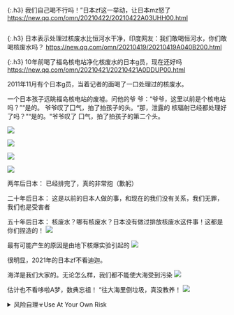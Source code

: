 ```tip
```
{:.h3}
我们自己喝不行吗！”日本zf这一举动，让日本mz怒了
[
https://new.qq.com/omn/20210422/20210422A03UHH00.html
](
https://new.qq.com/omn/20210422/20210422A03UHH00.html
)

```note
```
{:.h3}
日本表示处理过核废水比恒河水干净，印度网友：我们敢喝恒河水，你们敢喝核废水吗？
[
https://new.qq.com/omn/20210419/20210419A040B200.html
](
https://new.qq.com/omn/20210419/20210419A040B200.html
)

{:.h3}
10年前喝了福岛核电站净化核废水的日本g员，现在还好吗
[
https://new.qq.com/omn/20210421/20210421A0DDUP00.html
](
https://new.qq.com/omn/20210421/20210421A0DDUP00.html
)

2011年11月有个日本g员，当着记者的面喝了一口处理过的核废水。

一个日本孩子远眺福岛核电站的废墟。问他的爷
爷：“爷爷，这里以前是个核电站吗？”“是的。
爷爷叹了囗气，拍了拍孩子的头。“那，泄露的
核辐射已经都处理好了吗？”“是的。"爷爷叹了
囗气，拍了拍孩子的第二个头。

![](
https://inews.gtimg.com/newsapp_bt/0/13438964337/1000
)

![](
https://inews.gtimg.com/newsapp_bt/0/13438964321/1000
)

![](
https://inews.gtimg.com/newsapp_bt/0/13438964322/1000
)

![](
https://inews.gtimg.com/newsapp_bt/0/13438964339/1000
)

两年后日本：
已经排完了，真的非常抱（歉躬）

二十年后日本：
这是以前的日本人做的事，和现在的我们没有关系，我们无罪，我们也是受害者

五十年后日本：
核废水？哪有核废水？日本没有做过排放核废水这件事！这都是你们捏造的！
![](
https://inews.gtimg.com/newsapp_bt/0/13438964344/1000
)

最有可能产生的原因是由地下核爆实验引起的
![](
https://inews.gtimg.com/newsapp_bt/0/13438964334/1000
)

很明显，2021年的日本zf不看迪迦。

海洋是我们大家的。无论怎么样，我们都不能使大海受到污染
![](
https://inews.gtimg.com/newsapp_bt/0/13438964332/1000
)

估计也不看哆啦A梦，数典忘祖！
“往大海里倒垃圾，真没教养！
![](
https://inews.gtimg.com/newsapp_bt/0/13438964342/1000
)

<details>
<summary>风险自理☣Use At Your Own Risk</summary>

<br>
wh华南市场不是新冠发y地！我们被冤枉的太久了！| 肆养周报
<br>
https://www.163.com/dy/article/G6EUP5PS0520JAMJ.html
<br>

</details>
